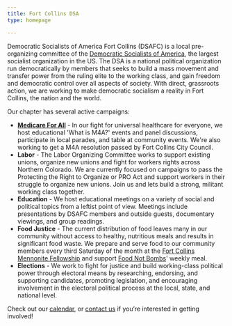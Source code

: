 ```yaml
---
title: Fort Collins DSA
type: homepage

---
```

Democratic Socialists of America Fort Collins (DSAFC) is a local pre-organizing
committee of the [Democratic Socialists of America](https://dsausa.org), the largest
socialist organization in the US. The DSA is a national political organization
run democratically by members that seeks to build a mass movement and transfer
power from the ruling elite to the working class, and gain freedom and
democratic control over all aspects of society. With direct, grassroots action,
we are working to make democratic socialism a reality in Fort Collins, the
nation and the world.

Our chapter has several active campaigns:

* [**Medicare For All**](https://medicareforall.dsausa.org/) - In our fight for
  universal healthcare for everyone, we host educational 'What is M4A?' events
  and panel discussions, participate in local parades, and table at community
  events. We're also working to get a M4A resolution passed by Fort Collins City
  Council.
* **Labor** - The Labor Organizing Committee works to support existing unions, organize new unions and fight for workers rights across Northern Colorado. We are currently focused on campaigns to pass the Protecting the Right to Organize or PRO Act and support workers in their struggle to organize new unions. Join us and lets build a strong, militant working class together.
* **Education** - We host educational meetings on a variety of social and political
  topics from a leftist point of view. Meetings include presentations by DSAFC
  members and outside guests, documentary viewings, and group readings.
* **Food Justice** - The current distribution of food leaves many in our community
  without access to healthy, nutritious meals and results in significant food
  waste. We prepare and serve food to our community members every third Saturday
  of the month at the [Fort Collins Mennonite Fellowship](http://www.fcmennonite.org/) and
  support [Food Not Bombs](https://www.facebook.com/Food-Not-Bombs-Fort-Collins-1787637267968000/)'
  weekly meal.
* **Elections** - We work to fight for justice and build working-class political
  power through electoral means by researching, endorsing, and supporting
  candidates, promoting legislation, and encouraging involvement in the electoral
  political process at the local, state, and national level.

Check out our [calendar](/calendar/), or [contact
us](mailto:dsafortcollins@gmail.com) if you’re interested in getting involved!